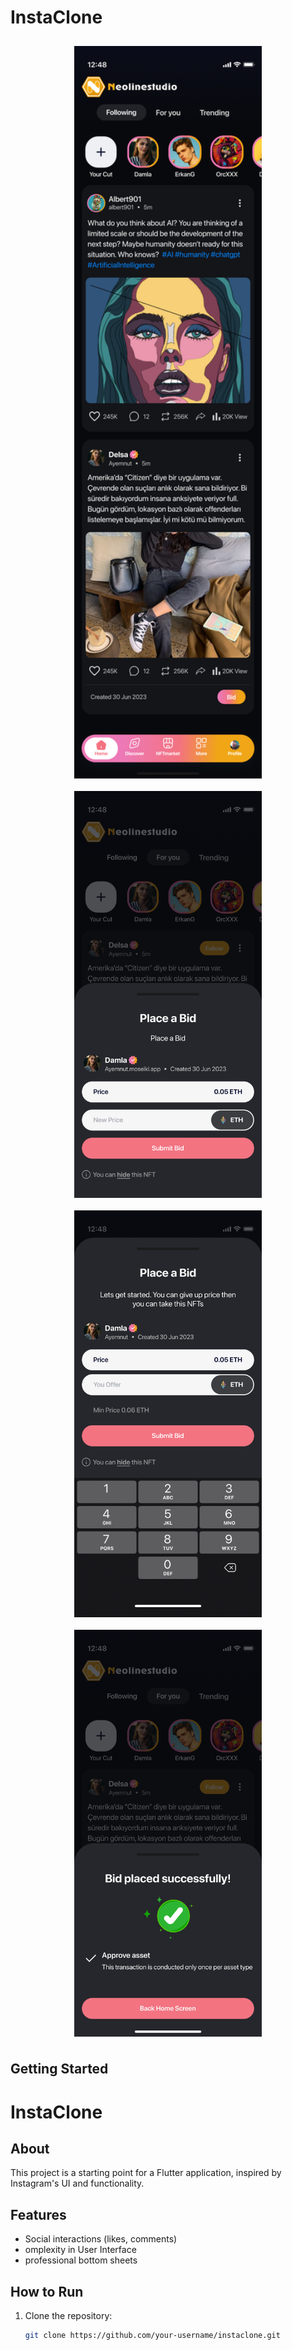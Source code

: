 # InstaClone




<div style="display: flex; justify-content: space-around; align-items: left; flex-wrap: wrap;">
  <img src="./assets/img/posts/1.png" alt="InstaClone Preview 1" width="300" style="margin: 10px;"/>
  <img src="./assets/img/posts/Bid.png" alt="InstaClone Preview 2" width="300" style="margin: 10px;"/>
  <img src="./assets/img/posts/Bid - Amount.png" alt="InstaClone Preview 3" width="300" style="margin: 10px;"/>
  <img src="./assets/img/posts/Bid - Success.png" alt="InstaClone Preview 4" width="300" style="margin: 10px;"/>
</div>

## Getting Started

# InstaClone





## About

This project is a starting point for a Flutter application, inspired by Instagram's UI and functionality.

## Features

- Social interactions (likes, comments)
- omplexity in User Interface
- professional bottom sheets
## How to Run

1. Clone the repository:
   ```bash
   git clone https://github.com/your-username/instaclone.git

